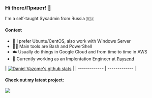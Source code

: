 ### Hi there/Привет! 👋

I'm a self-taught Sysadmin from Russia :ru:

#### Context
- :dvd: I prefer Ubuntu/CentOS, also work with Windows Server
- :man_technologist: Main tools are Bash and PowerShell
- :cloud: Usually do things in Google Cloud and from time to time in AWS 
- :briefcase: Currently working as an Implentation Engineer at [Paysend](paysend.com)

| <a href="https://github.com/anuraghazra/github-readme-stats"><img align="center" src="https://github-readme-stats.vercel.app/api?username=vazome&show_icons=true&include_all_commits=true&theme=buefy&hide_border=true" alt="Daniel Vazome's github stats" /></a> |
| ------------- | ------------- |

#### Check out my latest project:

<a href="https://github.com/vazome/price-grabber">
  <img align="center" src="https://github-readme-stats.vercel.app/api/pin/?username=vazome&repo=price-grabber&theme=buefy" />
</a>
